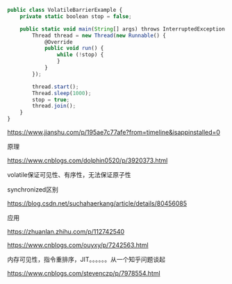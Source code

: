 

```javascript
public class VolatileBarrierExample {
    private static boolean stop = false;

    public static void main(String[] args) throws InterruptedException {
        Thread thread = new Thread(new Runnable() {
            @Override
            public void run() {
                while (!stop) {
                }
            }
        });

        thread.start();
        Thread.sleep(1000);
        stop = true;
        thread.join();
    }
}
```





https://www.jianshu.com/p/195ae7c77afe?from=timeline&isappinstalled=0



原理

https://www.cnblogs.com/dolphin0520/p/3920373.html



volatile保证可见性、有序性，无法保证原子性



synchronized区别

https://blog.csdn.net/suchahaerkang/article/details/80456085



应用

https://zhuanlan.zhihu.com/p/112742540

https://www.cnblogs.com/ouyxy/p/7242563.html





内存可见性，指令重排序，JIT。。。。。。从一个知乎问题谈起

https://www.cnblogs.com/stevenczp/p/7978554.html